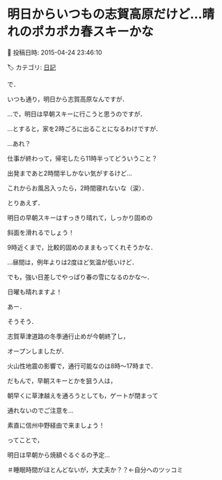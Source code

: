 # 明日からいつもの志賀高原だけど…晴れのポカポカ春スキーかな

📅 投稿日時: 2015-04-24 23:46:10

🏷️ カテゴリ: [日記](cc4b5682fb7b8b144980957a978653fb0.md)

で．


いつも通り，明日から志賀高原なんですが．


…で，明日は早朝スキーに行こうと思うのですが．


…とすると，家を2時ごろに出ることになるわけですが．





…あれ？


仕事が終わって，帰宅したら11時半ってどういうこと？


出発まであと2時間半しかない気がするけど…


これからお風呂入ったら，2時間寝れないな（涙）．





とりあえず．


明日の早朝スキーはすっきり晴れて，しっかり固めの


斜面を滑れるでしょう！


9時近くまで，比較的固めのままもってくれそうかな．


…昼間は，例年よりは2度ほど気温が低いけど．


でも，強い日差しでやっぱり春の雪になるのかな～．





日曜も晴れますよ！





あー．


そうそう．


志賀草津道路の冬季通行止めが今朝終了し，


オープンしましたが．


火山性地震の影響で，通行可能なのは8時～17時まで．


だもんで，早朝スキーとかを狙う人は，


朝早くに草津越えを通ろうとしても，ゲートが閉まって


通れないのでご注意を…


素直に信州中野経由で来ましょう！





ってことで，


明日は早朝から焼額ぐるぐるの予定…





＃睡眠時間がほとんどないが，大丈夫か？？←自分へのツッコミ
